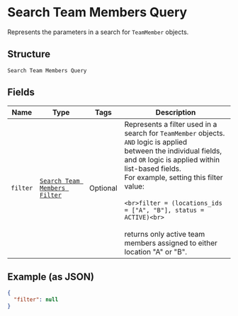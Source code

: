 
# Search Team Members Query

Represents the parameters in a search for `TeamMember` objects.

## Structure

`Search Team Members Query`

## Fields

| Name | Type | Tags | Description |
|  --- | --- | --- | --- |
| `filter` | [`Search Team Members Filter`](../../doc/models/search-team-members-filter.md) | Optional | Represents a filter used in a search for `TeamMember` objects. `AND` logic is applied<br>between the individual fields, and `OR` logic is applied within list-based fields.<br>For example, setting this filter value:<br><br>```<br>filter = (locations_ids = ["A", "B"], status = ACTIVE)<br>```<br><br>returns only active team members assigned to either location "A" or "B". |

## Example (as JSON)

```json
{
  "filter": null
}
```

